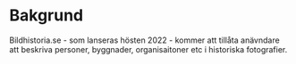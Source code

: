 # Bakgrund
Bildhistoria.se - som lanseras hösten 2022 - kommer att tillåta anävndare att beskriva personer, byggnader, organisaitoner etc i historiska fotografier. 
